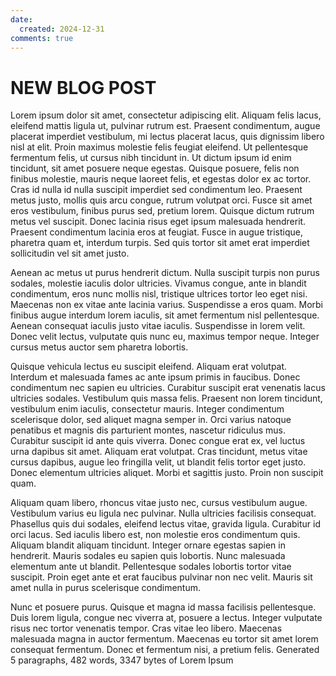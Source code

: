 ```yaml
---
date:
  created: 2024-12-31
comments: true
---
```


# NEW BLOG POST

Lorem ipsum dolor sit amet, consectetur adipiscing elit. Aliquam felis lacus, eleifend mattis ligula ut, pulvinar rutrum est. Praesent condimentum, augue placerat imperdiet vestibulum, mi lectus placerat lacus, quis dignissim libero nisl at elit. Proin maximus molestie felis feugiat eleifend. Ut pellentesque fermentum felis, ut cursus nibh tincidunt in. Ut dictum ipsum id enim tincidunt, sit amet posuere neque egestas. Quisque posuere, felis non finibus molestie, mauris neque laoreet felis, et egestas dolor ex ac tortor. Cras id nulla id nulla suscipit imperdiet sed condimentum leo. Praesent metus justo, mollis quis arcu congue, rutrum volutpat orci. Fusce sit amet eros vestibulum, finibus purus sed, pretium lorem. Quisque dictum rutrum metus vel suscipit. Donec lacinia risus eget ipsum malesuada hendrerit. Praesent condimentum lacinia eros at feugiat. Fusce in augue tristique, pharetra quam et, interdum turpis. Sed quis tortor sit amet erat imperdiet sollicitudin vel sit amet justo.

<!-- more -->

Aenean ac metus ut purus hendrerit dictum. Nulla suscipit turpis non purus sodales, molestie iaculis dolor ultricies. Vivamus congue, ante in blandit condimentum, eros nunc mollis nisl, tristique ultrices tortor leo eget nisi. Maecenas non ex vitae ante lacinia varius. Suspendisse a eros quam. Morbi finibus augue interdum lorem iaculis, sit amet fermentum nisl pellentesque. Aenean consequat iaculis justo vitae iaculis. Suspendisse in lorem velit. Donec velit lectus, vulputate quis nunc eu, maximus tempor neque. Integer cursus metus auctor sem pharetra lobortis.

Quisque vehicula lectus eu suscipit eleifend. Aliquam erat volutpat. Interdum et malesuada fames ac ante ipsum primis in faucibus. Donec condimentum nec sapien eu ultricies. Curabitur suscipit erat venenatis lacus ultricies sodales. Vestibulum quis massa felis. Praesent non lorem tincidunt, vestibulum enim iaculis, consectetur mauris. Integer condimentum scelerisque dolor, sed aliquet magna semper in. Orci varius natoque penatibus et magnis dis parturient montes, nascetur ridiculus mus. Curabitur suscipit id ante quis viverra. Donec congue erat ex, vel luctus urna dapibus sit amet. Aliquam erat volutpat. Cras tincidunt, metus vitae cursus dapibus, augue leo fringilla velit, ut blandit felis tortor eget justo. Donec elementum ultricies aliquet. Morbi et sagittis justo. Proin non suscipit quam.

Aliquam quam libero, rhoncus vitae justo nec, cursus vestibulum augue. Vestibulum varius eu ligula nec pulvinar. Nulla ultricies facilisis consequat. Phasellus quis dui sodales, eleifend lectus vitae, gravida ligula. Curabitur id orci lacus. Sed iaculis libero est, non molestie eros condimentum quis. Aliquam blandit aliquam tincidunt. Integer ornare egestas sapien in hendrerit. Mauris sodales eu sapien quis lobortis. Nunc malesuada elementum ante ut blandit. Pellentesque sodales lobortis tortor vitae suscipit. Proin eget ante et erat faucibus pulvinar non nec velit. Mauris sit amet nulla in purus scelerisque condimentum.

Nunc et posuere purus. Quisque et magna id massa facilisis pellentesque. Duis lorem ligula, congue nec viverra at, posuere a lectus. Integer vulputate risus nec tortor venenatis tempor. Cras vitae leo libero. Maecenas malesuada magna in auctor fermentum. Maecenas eu tortor sit amet lorem consequat fermentum. Donec et fermentum nisi, a pretium felis.
Generated 5 paragraphs, 482 words, 3347 bytes of Lorem Ipsum